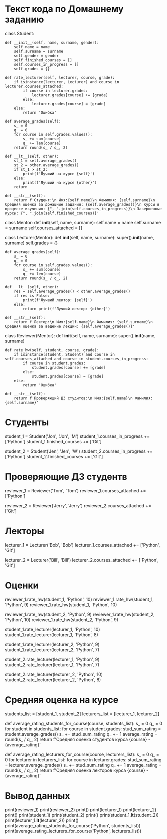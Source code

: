 # Текст кода по Домашнему заданию

class Student:

    def __init__(self, name, surname, gender):
        self.name = name
        self.surname = surname
        self.gender = gender
        self.finished_courses = []
        self.courses_in_progress = []
        self.grades = {}

    def rate_lecturer(self, lecturer, course, grade):
        if isinstance(lecturer, Lecturer) and course in lecturer.courses_attached:
            if course in lecturer.grades:
                lecturer.grades[course] += [grade]
            else:
                lecturer.grades[course] = [grade]
        else:
            return 'Ошибка'

    def average_grades(self):
        s_ = 0
        q_ = 0
        for course in self.grades.values():
            s_ += sum(course)
            q_ += len(course)
        return round(s_ / q_, 2)

    def __lt__(self, other):
        st_1 = self.average_grades()
        st_2 = other.average_grades()
        if st_1 > st_2:
            print(f'Лучший на курсе {self}')
        else:
            print(f'Лучший на курсе {other}')
        return

    def __str__(self):
        return f'Студент:\n Имя:{self.name}\n Фамилия: {self.surname}\n Средняя оценка за домашние задания: {self.average_grades()}\n Курсы в процессе изучения: {", ".join(self.courses_in_progress)}\n Завершенные курсы: {", ".join(self.finished_courses)}'


class Mentor:
    def __init__(self, name, surname):
        self.name = name
        self.surname = surname
        self.courses_attached = []


class Lecturer(Mentor):
    def __init__(self, name, surname):
        super().__init__(name, surname)
        self.grades = {}

    def average_grades(self):
        s_ = 0
        q_ = 0
        for course in self.grades.values():
            s_ += sum(course)
            q_ += len(course)
        return round(s_ / q_, 2)

    def __lt__(self, other):
        res = self.average_grades() < other.average_grades()
        if res is False:
            print(f'Лучший лектор: {self}')
        else:
            return print(f'Лучший лектор: {other}')

    def __str__(self):
        return f'Лектор:\n Имя:{self.name}\n Фамилия: {self.surname}\n Средняя оценка за ведение лекции: {self.average_grades()}'


class Reviewer(Mentor):
    def __init__(self, name, surname):
        super().__init__(name, surname)

    def rate_hw(self, student, course, grade):
        if isinstance(student, Student) and course in self.courses_attached and course in student.courses_in_progress:
            if course in student.grades:
                student.grades[course] += [grade]
            else:
                student.grades[course] = [grade]
        else:
            return 'Ошибка'

    def __str__(self):
        return f'Проверяющий ДЗ студнтов:\n Имя:{self.name}\n Фамилия: {self.surname}'


# Студенты
student_1 = Student('Jon', 'Jon', 'M')
student_1.courses_in_progress += ['Python']
student_1.finished_courses += ['Git']

student_2 = Student('Jen', 'Jen', 'W')
student_2.courses_in_progress += ['Python']
student_2.finished_courses += ['Git']

# Проверяющие ДЗ студентв
reviewer_1 = Reviewer('Tom', 'Tom')
reviewer_1.courses_attached += ['Python']

reviewer_2 = Reviewer('Jerry', 'Jerry')
reviewer_2.courses_attached += ['Git']

# Лекторы
lecturer_1 = Lecturer('Bob', 'Bob')
lecturer_1.courses_attached += ['Python', 'Git']

lecturer_2 = Lecturer('Bill', 'Bill')
lecturer_2.courses_attached += ['Python', 'Git']

# Оценки
reviewer_1.rate_hw(student_1, 'Python', 10)
reviewer_1.rate_hw(student_1, 'Python', 9)
reviewer_1.rate_hw(student_1, 'Python', 10)

reviewer_1.rate_hw(student_2, 'Python', 9)
reviewer_1.rate_hw(student_2, 'Python', 10)
reviewer_1.rate_hw(student_2, 'Python', 9)

student_1.rate_lecturer(lecturer_1, 'Python', 10)
student_1.rate_lecturer(lecturer_1, 'Python', 8)

student_1.rate_lecturer(lecturer_2, 'Python', 9)
student_1.rate_lecturer(lecturer_2, 'Python', 7)

student_2.rate_lecturer(lecturer_1, 'Python', 9)
student_2.rate_lecturer(lecturer_1, 'Python', 7)

student_2.rate_lecturer(lecturer_2, 'Python', 10)
student_2.rate_lecturer(lecturer_2, 'Python', 8)

# Средняя оценка на курсе
students_list = [student_1, student_2]
lecturers_list = [lecturer_1, lecturer_2]


def average_rating_students_for_course(course, students_list):
    s_ = 0
    q_ = 0
    for student in students_list:
        for course in student.grades:
            stud_sum_rating = student.average_grades()
            s_ += stud_sum_rating
            q_ += 1
    average_rating = round(s_ / q_, 2)
    return f'Cредняя оценка студентов курса {course} - {average_rating}'


def average_rating_lecturers_for_course(course, lecturers_list):
    s_ = 0
    q_ = 0
    for lecturer in lecturers_list:
        for course in lecturer.grades:
            stud_sum_rating = lecturer.average_grades()
            s_ += stud_sum_rating
            q_ += 1
    average_rating = round(s_ / q_, 2)
    return f'Cредняя оценка лекторов курса {course} - {average_rating}'


# Вывод данных
print(reviewer_1)
print(reviewer_2)
print()
print(lecturer_1)
print(lecturer_2)
print()
print(student_1)
print(student_2)
print()
print(student_1.__lt__(student_2))
print(lecturer_1.__lt__(lecturer_2))
print()
print(average_rating_students_for_course('Python', students_list))
print(average_rating_lecturers_for_course('Python', lecturers_list))